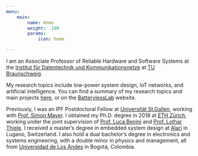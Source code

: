 ```yaml
---
menu:
    main:
        name: Home
        weight: -100
        params:
            icon: home

---
```



I am an Associate Professor of Reliable Hardware and Software Systems at the [Institut für Datentechnik und Kommunikationsnetze](https://www.ida.ing.tu-bs.de/home) at [TU Braunschweig](https://www.tu-braunschweig.de/).

My research topics include low-power system design, IoT networks, and artificial intelligence. You can find a summary of my research topics and main projects [here](https://andresgomez.ch/web/research/), or on the [BatterylessLab](https://batterylesslab.com/web/) website.

Previously, I was an IPF Postdoctoral Fellow at [Universität St.Gallen](http://www.unisg.ch/), working with [Prof. Simon Mayer](https://www.unisg.ch/en/personenverzeichnis/9b09ef4d-be68-4267-bb2b-b2a22e75e3cb). I obtained my Ph.D. degree in 2018 at [ETH Zürich](http://www.ethz.ch/), working under the joint supervision of [Prof. Luca Benini](https://www.ee.ethz.ch/the-department/faculty/professors/person-detail.html?persid=194234) and [Prof. Lothar Thiele](http://www.tik.ee.ethz.ch/~thiele/pmwiki/pmwiki.php/Site/Home). I received a master’s degree in embedded system design at [Alari](http://www.alari.ch/) in Lugano, Switzerland. I also hold a dual bachelor’s degree in electronics and systems engineering, with a double minor in physics and management, all from [Universidad de Los Andes](https://uniandes.edu.co/en) in Bogotá, Colombia.